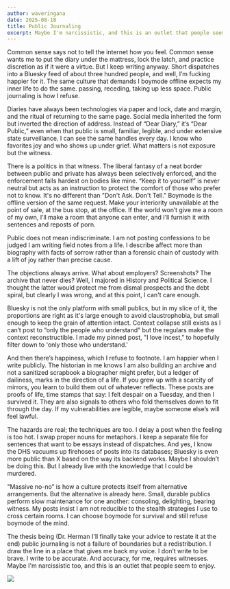 ```yaml
---
author: waveringana
date: 2025-08-18
title: Public Journaling
excerpt: Maybe I'm narcissistic, and this is an outlet that people seem to enjoy.
---
```


Common sense says not to tell the internet how you feel. Common sense wants me to put the diary under the mattress, lock the latch, and practice discretion as if it were a virtue. But I keep writing anyway. Short dispatches into a Bluesky feed of about three hundred people, and well, I’m fucking happier for it. The same culture that demands I boymode offline expects my inner life to do the same. passing, receding, taking up less space. Public journaling is how I refuse.

Diaries have always been technologies via paper and lock, date and margin, and the ritual of returning to the same page. Social media inherited the form but inverted the direction of address. Instead of “Dear Diary,” it’s “Dear Public,” even when that public is small, familiar, legible, and under extensive state surveillance. I can see the same handles every day. I know who favorites joy and who shows up under grief. What matters is not exposure but the witness.

There is a politics in that witness. The liberal fantasy of a neat border between public and private has always been selectively enforced, and the enforcement falls hardest on bodies like mine. “Keep it to yourself” is never neutral but acts as an instruction to protect the comfort of those who prefer not to know. It's no different than "Don't Ask. Don't Tell." Boymode is the offline version of the same request. Make your interiority unavailable at the point of sale, at the bus stop, at the office. If the world won’t give me a room of my own, I’ll make a room that anyone can enter, and I’ll furnish it with sentences and reposts of porn.

Public does not mean indiscriminate. I am not posting confessions to be judged I am writing field notes from a life. I describe affect more than biography with facts of sorrow rather than a forensic chain of custody with a lift of joy rather than precise cause.

The objections always arrive. What about employers? Screenshots? The archive that never dies? Well, I majored in History and Political Science. I thought the latter would protect me from dismal prospects and the debt spiral, but clearly I was wrong, and at this point, I can't care enough.

Bluesky is not the only platform with small publics, but in my slice of it, the proportions are right as it's large enough to avoid claustrophobia, but small enough to keep the grain of attention intact. Context collapse still exists as I can’t post to “only the people who understand” but the regulars make the context reconstructible. I made my pinned post, "I love incest," to hopefully filter down to 'only those who understand.'

And then there’s happiness, which I refuse to footnote. I am happier when I write publicly. The historian in me knows I am also building an archive and not a sanitized scrapbook a biographer might prefer, but a ledger of dailiness, marks in the direction of a life. If you grew up with a scarcity of mirrors, you learn to build them out of whatever reflects. These posts are proofs of life, time stamps that say: I felt despair on a Tuesday, and then I survived it. They are also signals to others who fold themselves down to fit through the day. If my vulnerabilities are legible, maybe someone else’s will feel lawful.

The hazards are real; the techniques are too. I delay a post when the feeling is too hot. I swap proper nouns for metaphors. I keep a separate file for sentences that want to be essays instead of dispatches. And yes, I know the DHS vacuums up firehoses of posts into its databases; Bluesky is even more public than X based on the way its backend works. Maybe I shouldn’t be doing this. But I already live with the knowledge that I could be murdered.

“Massive no-no” is how a culture protects itself from alternative arrangements. But the alternative is already here. Small, durable publics perform slow maintenance for one another: consoling, delighting, bearing witness. My posts insist I am not reducible to the stealth strategies I use to cross certain rooms. I can choose boymode for survival and still refuse boymode of the mind.

The thesis being (Dr. Herman I'll finally take your advice to restate it at the end) public journaling is not a failure of boundaries but a redistribution. I draw the line in a place that gives me back my voice. I don’t write to be brave. I write to be accurate. And accuracy, for me, requires witnesses. Maybe I'm narcissistic too, and this is an outlet that people seem to enjoy.

![](/public/state-surveillance.png)